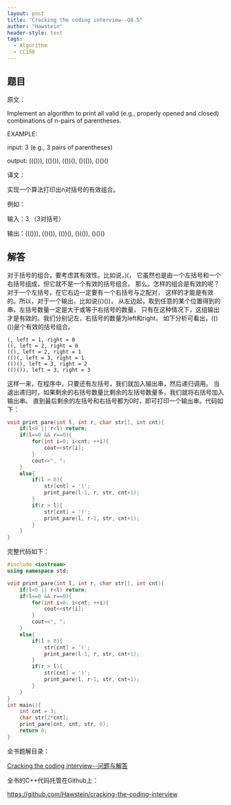 ```yaml
---
layout: post
title: "Cracking the coding interview--Q8.5"
author: "Hawstein"
header-style: text
tags:
  - Algorithm
  - CC150
---
```


## 题目

原文：

Implement an algorithm to print all valid (e.g., properly opened and 
closed) combinations of n-pairs of parentheses.

EXAMPLE:

input: 3 (e.g., 3 pairs of parentheses)

output: ((())), (()()), (())(), ()(()), ()()()

译文：

实现一个算法打印出n对括号的有效组合。

例如：

输入：3 （3对括号）

输出：((())), (()()), (())(), ()(()), ()()()

## 解答

对于括号的组合，要考虑其有效性。比如说，)(，
它虽然也是由一个左括号和一个右括号组成，但它就不是一个有效的括号组合。
那么，怎样的组合是有效的呢？对于一个左括号，在它右边一定要有一个右括号与之配对，
这样的才能是有效的。所以，对于一个输出，比如说(()())，
从左边起，取到任意的某个位置得到的串，左括号数量一定是大于或等于右括号的数量，
只有在这种情况下，这组输出才是有效的。我们分别记左，右括号的数量为left和right，
如下分析可看出，(()())是个有效的括号组合。

	(, left = 1, right = 0
	((, left = 2, right = 0
	((), left = 2, right = 1
	(()(, left = 3, right = 1
	(()(), left = 3, right = 2
	(()()), left = 3, right = 3
	
这样一来，在程序中，只要还有左括号，我们就加入输出串，然后递归调用。
当退出递归时，如果剩余的右括号数量比剩余的左括号数量多，我们就将右括号加入输出串。
直到最后剩余的左括号和右括号都为0时，即可打印一个输出串。代码如下：

```cpp
void print_pare(int l, int r, char str[], int cnt){
    if(l<0 || r<l) return;
    if(l==0 && r==0){
        for(int i=0; i<cnt; ++i){
            cout<<str[i];
        }
        cout<<", ";
    }
    else{
        if(l > 0){
            str[cnt] = '(';
            print_pare(l-1, r, str, cnt+1);
        }
        if(r > l){
            str[cnt] = ')';
            print_pare(l, r-1, str, cnt+1);
        }
    }
}
```

完整代码如下：

```cpp
#include <iostream>
using namespace std;

void print_pare(int l, int r, char str[], int cnt){
    if(l<0 || r<l) return;
    if(l==0 && r==0){
        for(int i=0; i<cnt; ++i){
            cout<<str[i];
        }
        cout<<", ";
    }
    else{
        if(l > 0){
            str[cnt] = '(';
            print_pare(l-1, r, str, cnt+1);
        }
        if(r > l){
            str[cnt] = ')';
            print_pare(l, r-1, str, cnt+1);
        }
    }
}
int main(){
    int cnt = 3;
    char str[2*cnt];
    print_pare(cnt, cnt, str, 0);
    return 0;
}
```

全书题解目录：

[Cracking the coding interview--问题与解答](/2013/03/14/ctci-solutions-contents/)

全书的C++代码托管在Github上：

<https://github.com/Hawstein/cracking-the-coding-interview>
